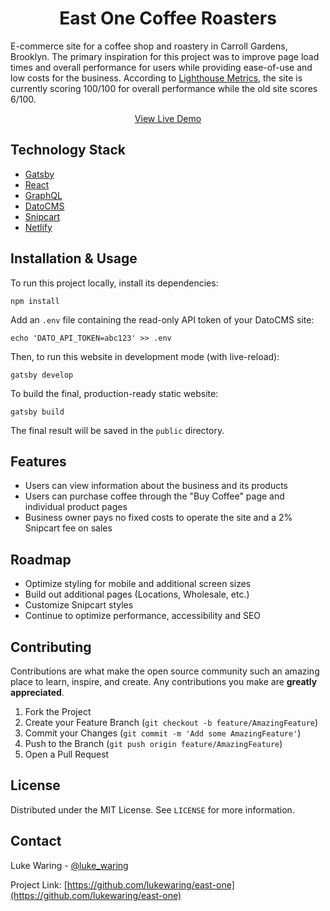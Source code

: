 <h1 align="center">East One Coffee Roasters</h1>

<p>E-commerce site for a coffee shop and roastery in Carroll Gardens, Brooklyn. The primary inspiration for this project was to improve page load times and overall performance for users while providing ease-of-use and low costs for the business. According to <a href="https://lighthouse-metrics.com/">Lighthouse Metrics</a>, the site is currently scoring 100/100 for overall performance while the old site scores 6/100.
</p>

<p align="center"><a href="https://east-one.netlify.app/">View Live Demo</a></p>

## Technology Stack

- [Gatsby](https://gatsbyjs.org/)
- [React](https://reactjs.org/)
- [GraphQL](https://graphql.org/)
- [DatoCMS](https://datocms.com/)
- [Snipcart](https://snipcart.com/)
- [Netlify](https://netlify.com/)

## Installation & Usage

To run this project locally, install its dependencies:

```
npm install
```

Add an `.env` file containing the read-only API token of your DatoCMS site:

```
echo 'DATO_API_TOKEN=abc123' >> .env
```

Then, to run this website in development mode (with live-reload):

```
gatsby develop
```

To build the final, production-ready static website:

```
gatsby build
```

The final result will be saved in the `public` directory.

## Features

- Users can view information about the business and its products
- Users can purchase coffee through the "Buy Coffee" page and individual product pages
- Business owner pays no fixed costs to operate the site and a 2% Snipcart fee on sales

## Roadmap

- Optimize styling for mobile and additional screen sizes
- Build out additional pages (Locations, Wholesale, etc.)
- Customize Snipcart styles
- Continue to optimize performance, accessibility and SEO

## Contributing

Contributions are what make the open source community such an amazing place to learn, inspire, and create. Any contributions you make are **greatly appreciated**.

1. Fork the Project
2. Create your Feature Branch (`git checkout -b feature/AmazingFeature`)
3. Commit your Changes (`git commit -m 'Add some AmazingFeature'`)
4. Push to the Branch (`git push origin feature/AmazingFeature`)
5. Open a Pull Request

## License

Distributed under the MIT License. See `LICENSE` for more information.

## Contact

Luke Waring - [@luke_waring](https://twitter.com/luke_waring)

Project Link: [https://github.com/lukewaring/east-one](https://github.com/lukewaring/east-one)
